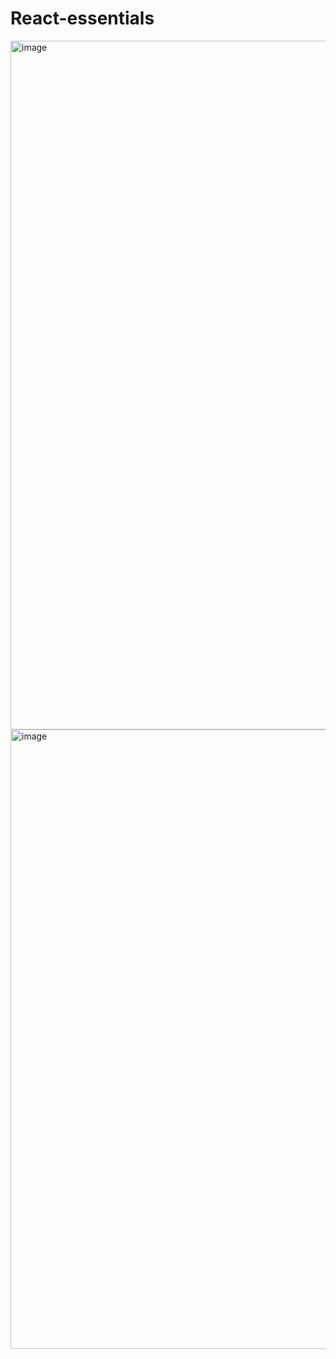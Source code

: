 # React-essentials
<img width="1102" alt="image" src="https://github.com/Nsralla/React-essentials/assets/122102030/f7c1b83b-2c74-47df-a950-4da65a9e0b7b">
<img width="991" alt="image" src="https://github.com/Nsralla/React-essentials/assets/122102030/e125c913-b51c-4a18-a6a5-8e5cbfcb1664">


